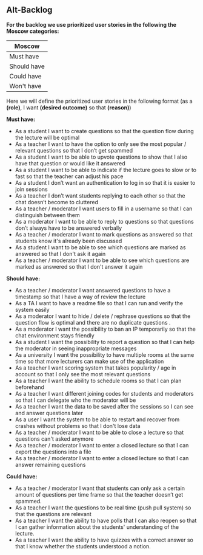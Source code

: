 ## Alt-Backlog

**For the backlog we use prioritized user stories in the following the Moscow categories:**
 
  | **Moscow**  |
  |-----------|
  | Must have   | 
  | Should have | 
  | Could have  |
  | Won't have  |

Here we will define the prioritized user stories in the following format (as a **(role)**, I want **(desired outcome)** so that **(reason)**)

**Must have:**
*	As a student I want to create questions so that the question flow during the lecture will be optimal
*	As a teacher I want to have the option to only see the most popular / relevant questions so that I don’t get spammed
*	As a student I want to be able to upvote questions to show that I also have that question or would like it answered
*	As a student I want to be able to indicate if the lecture goes to slow or to fast so that the teacher can adjust his pace
*	As a student I don’t want an authentication to log in so that it is easier to join sessions
*	As a teacher I don’t want students replying to each other so that the chat doesn’t become to cluttered
*   As a teacher / moderator I want users to fill in a username so that I can distinguish between them
*   As a moderator I want to be able to reply to questions so that questions don’t always have to be answered verbally
*   As a teacher / moderator I want to mark questions as answered so that students know it's already been discussed
*   As a student I want to be able to see which questions are marked as answered so that I don't ask it again
*   As a teacher / moderator I want to be able to see which questions are marked as answered so that I don't answer it again

**Should have:**
*   As a teacher / moderator I want answered questions to have a timestamp so that I have a way of review the lecture
*   As a TA I want to have a readme file so that I can run and verify the system easily
*	As a moderator I want to hide / delete / rephrase questions so that the question flow is optimal and there are no duplicate questions .
*	As a moderator I want the possibility to ban an IP temporarily so that the chat environment stays friendly 
*	As a student I want the possibility to report a question so that I can help the moderator in seeing inappropriate messages
*	As a university I want the possibility to have multiple rooms at the same time so that more lecturers can make use of the application 
*	As a teacher I want scoring system that takes popularity / age in account so that I only see the most relevant questions 
*	As a teacher I want the ability to schedule rooms so that I can plan beforehand 
*	As a teacher I want different joining codes for students and moderators so that I can delegate who the moderator will be 
*   As a teacher I want the data to be saved after the sessions so I can see and answer questions later
*   As a user I want the system to be able to restart and recover from crashes without problems so that I don't lose data
*   As a teacher / moderator I want to be able to close a lecture so that questions can't asked anymore
*   As a teacher / moderator I want to enter a closed lecture so that I can export the questions into a file
*   As a teacher / moderator I want to enter a closed lecture so that I can answer remaining questions

**Could have:**
*	As a teacher / moderator I want that students can only ask a certain amount of questions per time frame so that the teacher doesn’t get spammed.
*	As a teacher I want the questions to be real time (push pull system) so that the questions are relevant
*	As a teacher I want the ability to have polls that I can also reopen so that I can gather information about the students' understanding of the lecture.
* As a teacher I want the ability to have quizzes with a correct answer so that I know whether the students understood a notion.





